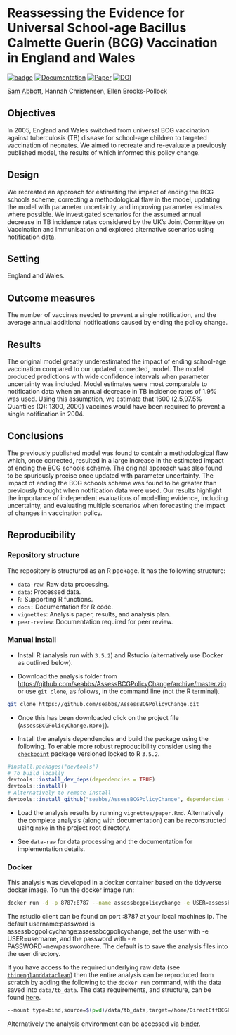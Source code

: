 
Reassessing the Evidence for Universal School-age Bacillus Calmette Guerin (BCG) Vaccination in England and Wales
=================================================================================================================

[![badge](https://img.shields.io/badge/Launch-Analysis-lightblue.svg)](https://mybinder.org/v2/gh/seabbs/AssessBCGPolicyChange/master?urlpath=rstudio) [![Documentation](https://img.shields.io/badge/Documentation-click%20here!-lightgrey.svg?style=flat)](https://www.samabbott.co.uk/AssessBCGPolicyChange) [![Paper](https://img.shields.io/badge/Paper-10.1101/624916-lightgreen.svg)](https://doi.org/10.1101/624916) [![DOI](https://zenodo.org/badge/DOI/10.5281/zenodo.2635687.svg)](https://doi.org/10.5281/zenodo.2635687)

[Sam Abbott](https://www.samabbott.co.uk), Hannah Christensen, Ellen Brooks-Pollock

Objectives
----------

In 2005, England and Wales switched from universal BCG vaccination against tuberculosis (TB) disease for school-age children to targeted vaccination of neonates. We aimed to recreate and re-evaluate a previously published model, the results of which informed this policy change.

Design
------

We recreated an approach for estimating the impact of ending the BCG schools scheme, correcting a methodological flaw in the model, updating the model with parameter uncertainty, and improving parameter estimates where possible. We investigated scenarios for the assumed annual decrease in TB incidence rates considered by the UK’s Joint Committee on Vaccination and Immunisation and explored alternative scenarios using notification data.

Setting
-------

England and Wales.

Outcome measures
----------------

The number of vaccines needed to prevent a single notification, and the average annual additional notifications caused by ending the policy change.

Results
-------

The original model greatly underestimated the impact of ending school-age vaccination compared to our updated, corrected, model. The model produced predictions with wide confidence intervals when parameter uncertainty was included. Model estimates were most comparable to notification data when an annual decrease in TB incidence rates of 1.9% was used. Using this assumption, we estimate that 1600 (2.5,97.5% Quantiles (Q): 1300, 2000) vaccines would have been required to prevent a single notification in 2004.

Conclusions
-----------

The previously published model was found to contain a methodological flaw which, once corrected, resulted in a large increase in the estimated impact of ending the BCG schools scheme. The original approach was also found to be spuriously precise once updated with parameter uncertainty. The impact of ending the BCG schools scheme was found to be greater than previously thought when notification data were used. Our results highlight the importance of independent evaluations of modelling evidence, including uncertainty, and evaluating multiple scenarios when forecasting the impact of changes in vaccination policy.

Reproducibility
---------------

### Repository structure

The repository is structured as an R package. It has the following structure:

-   `data-raw`: Raw data processing.
-   `data`: Processed data.
-   `R`: Supporting R functions.
-   `docs:` Documentation for R code.
-   `vignettes`: Analysis paper, results, and analysis plan.
-   `peer-review`: Documentation required for peer review.

### Manual install

-   Install R (analysis run with `3.5.2`) and Rstudio (alternatively use Docker as outlined below).

-   Download the analysis folder from <https://github.com/seabbs/AssessBCGPolicyChange/archive/master.zip> or use `git clone`, as follows, in the command line (not the R terminal).

``` bash
git clone https://github.com/seabbs/AssessBCGPolicyChange.git
```

-   Once this has been downloaded click on the project file (`AssessBCGPolicyChange.Rproj`).

-   Install the analysis dependencies and build the package using the following. To enable more robust reproducibility consider using the [`checkpoint`](https://cran.r-project.org/web/packages/checkpoint/index.html) package versioned locked to R `3.5.2`.

``` r
#install.packages("devtools")
# To build locally
devtools::install_dev_deps(dependencies = TRUE)
devtools::install()
# Alternatively to remote install
devtools::install_github("seabbs/AssessBCGPolicyChange", dependencies = TRUE)
```

-   Load the analysis results by running `vignettes/paper.Rmd`. Alternatively the complete analysis (along with documentation) can be reconstructed using `make` in the project root directory.

-   See `data-raw` for data processing and the documentation for implementation details.

### Docker

This analysis was developed in a docker container based on the tidyverse docker image. To run the docker image run:

``` bash
docker run -d -p 8787:8787 --name assessbcgpolicychange -e USER=assessbcgpolicychange -e PASSWORD=assessbcgpolicychange seabbs/assessbcgpolicychange
```

The rstudio client can be found on port :8787 at your local machines ip. The default username:password is assessbcgpolicychange:assessbcgpolicychange, set the user with -e USER=username, and the password with - e PASSWORD=newpasswordhere. The default is to save the analysis files into the user directory.

If you have access to the required underlying raw data (see [`tbinenglanddataclean`](https://www.samabbott.co.uk/tbinenglanddataclean/)) then the entire analysis can be reproduced from scratch by adding the following to the `docker run` command, with the data saved into `data/tb_data`. The data requirements, and structure, can be found [here](https://www.samabbott.co.uk/tbinenglanddataclean/).

``` bash
--mount type=bind,source=$(pwd)/data/tb_data,target=/home/DirectEffBCGPolicyChange/data/tb_data
```

Alternatively the analysis environment can be accessed via [binder](https://mybinder.org/v2/gh/seabbs/AssessBCGPolicyChange/master?urlpath=rstudio).

